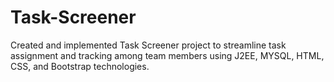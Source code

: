 # Task-Screener
Created and implemented Task Screener project to streamline task assignment and tracking among team members using J2EE, MYSQL, HTML, CSS, and Bootstrap technologies. 
